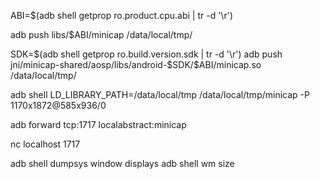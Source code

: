 ABI=$(adb shell getprop ro.product.cpu.abi | tr -d '\r')

adb push libs/$ABI/minicap /data/local/tmp/

SDK=$(adb shell getprop ro.build.version.sdk | tr -d '\r')
adb push jni/minicap-shared/aosp/libs/android-$SDK/$ABI/minicap.so /data/local/tmp/


adb shell LD_LIBRARY_PATH=/data/local/tmp /data/local/tmp/minicap -P 1170x1872@585x936/0

adb forward tcp:1717 localabstract:minicap


nc localhost 1717

adb shell dumpsys window displays
adb shell wm size

